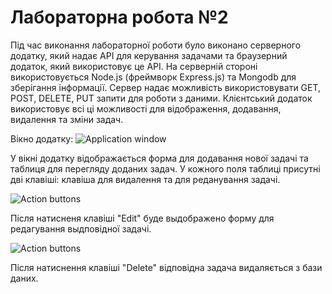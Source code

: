 # Лабораторна робота №2

Під час виконання лабораторної роботи було виконано серверного додатку, який надає API для керування задачами та браузерний додаток, який використовує це API. На серверній стороні використовується Node.js (фреймворк Express.js) та Mongodb для зберігання інформації. Сервер надає можливість використовувати GET, POST, DELETE, PUT запити для роботи з даними. Клієнтський додаток використовує всі ці можливості для відображення, додавання, видалення та зміни задач.

Вікно додатку:
![Application window](https://i.imgur.com/Mn2MaqS.jpg)

У вікні додатку відображається форма для додавання нової задачі та таблиця для перегляду доданих задач. У кожного поля таблиці присутні дві клавіші: клавіша для видалення та для реданування задачі.

![Action buttons](https://i.imgur.com/MNZ5nmG.jpg)

Після натисненя клавіші "Edit" буде выдображено форму для редагування выдповідної задачі.

![Action buttons](https://i.imgur.com/NS62WUL.jpg)

Після натиснення клавіші "Delete" відповідна задача видаляється з бази даних.
